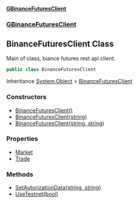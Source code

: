 #### [GBinanceFuturesClient](./index.md 'index')
### [GBinanceFuturesClient](./GBinanceFuturesClient.md 'GBinanceFuturesClient')
## BinanceFuturesClient Class
Main of class, biance futures rest api client.  
```csharp
public class BinanceFuturesClient
```
Inheritance [System.Object](https://docs.microsoft.com/en-us/dotnet/api/System.Object 'System.Object') &gt; [BinanceFuturesClient](./GBinanceFuturesClient-BinanceFuturesClient.md 'GBinanceFuturesClient.BinanceFuturesClient')  
### Constructors
- [BinanceFuturesClient()](./GBinanceFuturesClient-BinanceFuturesClient-BinanceFuturesClient().md 'GBinanceFuturesClient.BinanceFuturesClient.BinanceFuturesClient()')
- [BinanceFuturesClient(string)](./GBinanceFuturesClient-BinanceFuturesClient-BinanceFuturesClient(string).md 'GBinanceFuturesClient.BinanceFuturesClient.BinanceFuturesClient(string)')
- [BinanceFuturesClient(string, string)](./GBinanceFuturesClient-BinanceFuturesClient-BinanceFuturesClient(string_string).md 'GBinanceFuturesClient.BinanceFuturesClient.BinanceFuturesClient(string, string)')
### Properties
- [Market](./GBinanceFuturesClient-BinanceFuturesClient-Market.md 'GBinanceFuturesClient.BinanceFuturesClient.Market')
- [Trade](./GBinanceFuturesClient-BinanceFuturesClient-Trade.md 'GBinanceFuturesClient.BinanceFuturesClient.Trade')
### Methods
- [SetAutorizationData(string, string)](./GBinanceFuturesClient-BinanceFuturesClient-SetAutorizationData(string_string).md 'GBinanceFuturesClient.BinanceFuturesClient.SetAutorizationData(string, string)')
- [UseTestnet(bool)](./GBinanceFuturesClient-BinanceFuturesClient-UseTestnet(bool).md 'GBinanceFuturesClient.BinanceFuturesClient.UseTestnet(bool)')
